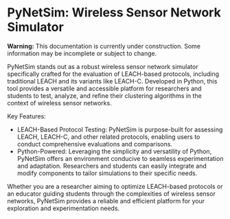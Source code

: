 <!-- <img src="https://github.com/SDWSN-controller/SDWSN-controller.github.io/blob/develop/images/logo/Contiki_logo_2RGB.png" alt="Logo" width="256"> -->

# PyNetSim: Wireless Sensor Network Simulator

**Warning:** This documentation is currently under construction. Some information may be incomplete or subject to change.

PyNetSim stands out as a robust wireless sensor network simulator specifically crafted for the evaluation of LEACH-based protocols, including traditional LEACH and its variants like LEACH-C. Developed in Python, this tool provides a versatile and accessible platform for researchers and students to test, analyze, and refine their clustering algorithms in the context of wireless sensor networks.

Key Features:

* LEACH-Based Protocol Testing: PyNetSim is purpose-built for assessing LEACH, LEACH-C, and other related protocols, enabling users to conduct comprehensive evaluations and comparisons.
* Python-Powered: Leveraging the simplicity and versatility of Python, PyNetSim offers an environment conducive to seamless experimentation and adaptation. Researchers and students can easily integrate and modify components to tailor simulations to their specific needs.

Whether you are a researcher aiming to optimize LEACH-based protocols or an educator guiding students through the complexities of wireless sensor networks, PyNetSim provides a reliable and efficient platform for your exploration and experimentation needs.
